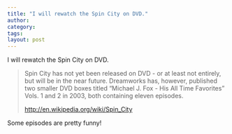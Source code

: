 ```yaml
---
title: "I will rewatch the Spin City on DVD."
author:
category: 
tags: 
layout: post
---
```

I will rewatch the Spin City on DVD.

<blockquote>

Spin City has not yet been released on DVD - or at least not entirely, but will be in the near future. Dreamworks has, however, published two smaller DVD boxes titled “Michael J. Fox - His All Time Favorites” Vols. 1 and 2 in 2003, both containing eleven episodes.

<a href="http://en.wikipedia.org/wiki/Spin_City">http://en.wikipedia.org/wiki/Spin_City</a>

</blockquote>

Some episodes are pretty funny!

